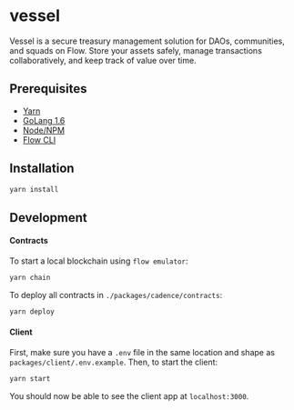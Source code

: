 # vessel

Vessel is a secure treasury management solution for DAOs, communities, and squads on Flow. Store your assets safely, manage transactions collaboratively, and keep track of value over time.

## Prerequisites

- [Yarn](https://classic.yarnpkg.com/lang/en/docs/install)
- [GoLang 1.6](https://golang.org/doc/install)
- [Node/NPM](https://docs.npmjs.com/downloading-and-installing-node-js-and-npm)
- [Flow CLI](https://docs.onflow.org/flow-cli/install/)

## Installation

```bash
yarn install
```

## Development

#### Contracts

To start a local blockchain using `flow emulator`:

```bash
yarn chain
```

To deploy all contracts in `./packages/cadence/contracts`:

```bash
yarn deploy
```

#### Client

First, make sure you have a `.env` file in the same location and shape as `packages/client/.env.example`. Then, to start the client:

```bash
yarn start
```

You should now be able to see the client app at `localhost:3000`.
